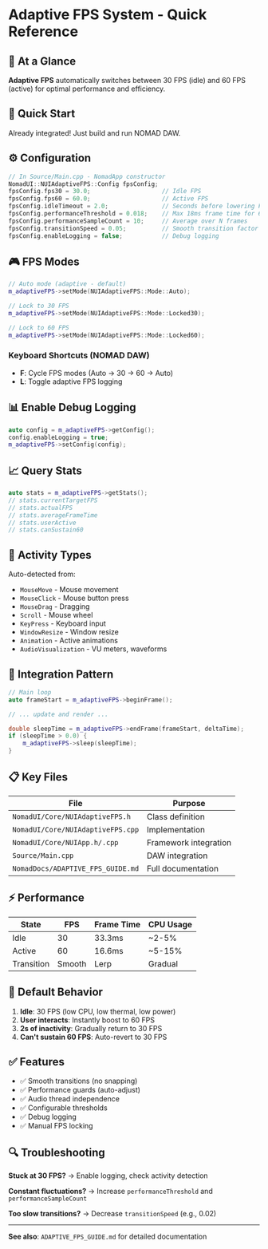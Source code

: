 # Adaptive FPS System - Quick Reference

## 🎯 At a Glance

**Adaptive FPS** automatically switches between 30 FPS (idle) and 60 FPS (active) for optimal performance and efficiency.

## 🚀 Quick Start

Already integrated! Just build and run NOMAD DAW.

## ⚙️ Configuration

```cpp
// In Source/Main.cpp - NomadApp constructor
NomadUI::NUIAdaptiveFPS::Config fpsConfig;
fpsConfig.fps30 = 30.0;                    // Idle FPS
fpsConfig.fps60 = 60.0;                    // Active FPS
fpsConfig.idleTimeout = 2.0;               // Seconds before lowering FPS
fpsConfig.performanceThreshold = 0.018;    // Max 18ms frame time for 60 FPS
fpsConfig.performanceSampleCount = 10;     // Average over N frames
fpsConfig.transitionSpeed = 0.05;          // Smooth transition factor
fpsConfig.enableLogging = false;           // Debug logging
```

## 🎮 FPS Modes

```cpp
// Auto mode (adaptive - default)
m_adaptiveFPS->setMode(NUIAdaptiveFPS::Mode::Auto);

// Lock to 30 FPS
m_adaptiveFPS->setMode(NUIAdaptiveFPS::Mode::Locked30);

// Lock to 60 FPS
m_adaptiveFPS->setMode(NUIAdaptiveFPS::Mode::Locked60);
```

### Keyboard Shortcuts (NOMAD DAW)
- **F**: Cycle FPS modes (Auto → 30 → 60 → Auto)
- **L**: Toggle adaptive FPS logging

## 📊 Enable Debug Logging

```cpp
auto config = m_adaptiveFPS->getConfig();
config.enableLogging = true;
m_adaptiveFPS->setConfig(config);
```

## 📈 Query Stats

```cpp
auto stats = m_adaptiveFPS->getStats();
// stats.currentTargetFPS
// stats.actualFPS
// stats.averageFrameTime
// stats.userActive
// stats.canSustain60
```

## 🎨 Activity Types

Auto-detected from:
- `MouseMove` - Mouse movement
- `MouseClick` - Mouse button press
- `MouseDrag` - Dragging
- `Scroll` - Mouse wheel
- `KeyPress` - Keyboard input
- `WindowResize` - Window resize
- `Animation` - Active animations
- `AudioVisualization` - VU meters, waveforms

## 🔧 Integration Pattern

```cpp
// Main loop
auto frameStart = m_adaptiveFPS->beginFrame();

// ... update and render ...

double sleepTime = m_adaptiveFPS->endFrame(frameStart, deltaTime);
if (sleepTime > 0.0) {
    m_adaptiveFPS->sleep(sleepTime);
}
```

## 📋 Key Files

| File | Purpose |
|------|---------|
| `NomadUI/Core/NUIAdaptiveFPS.h` | Class definition |
| `NomadUI/Core/NUIAdaptiveFPS.cpp` | Implementation |
| `NomadUI/Core/NUIApp.h/.cpp` | Framework integration |
| `Source/Main.cpp` | DAW integration |
| `NomadDocs/ADAPTIVE_FPS_GUIDE.md` | Full documentation |

## ⚡ Performance

| State | FPS | Frame Time | CPU Usage |
|-------|-----|------------|-----------|
| Idle | 30 | 33.3ms | ~2-5% |
| Active | 60 | 16.6ms | ~5-15% |
| Transition | Smooth | Lerp | Gradual |

## 🎯 Default Behavior

1. **Idle**: 30 FPS (low CPU, low thermal, low power)
2. **User interacts**: Instantly boost to 60 FPS
3. **2s of inactivity**: Gradually return to 30 FPS
4. **Can't sustain 60 FPS**: Auto-revert to 30 FPS

## ✅ Features

- ✅ Smooth transitions (no snapping)
- ✅ Performance guards (auto-adjust)
- ✅ Audio thread independence
- ✅ Configurable thresholds
- ✅ Debug logging
- ✅ Manual FPS locking

## 🔍 Troubleshooting

**Stuck at 30 FPS?**
→ Enable logging, check activity detection

**Constant fluctuations?**
→ Increase `performanceThreshold` and `performanceSampleCount`

**Too slow transitions?**
→ Decrease `transitionSpeed` (e.g., 0.02)

---

**See also**: `ADAPTIVE_FPS_GUIDE.md` for detailed documentation

